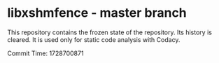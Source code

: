 # libxshmfence - master branch

This repository contains the frozen state of the repository.
Its history is cleared. It is used only for static code
analysis with Codacy.

Commit Time: 1728700871